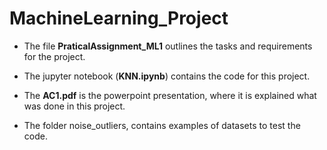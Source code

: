 # MachineLearning_Project

- The file **PraticalAssignment_ML1** outlines the tasks and requirements for the project.

- The jupyter notebook (**KNN.ipynb**) contains the code for this project.

- The **AC1.pdf** is the powerpoint presentation, where it is explained what was done in this project.

- The folder noise_outliers, contains examples of datasets to test the code.
